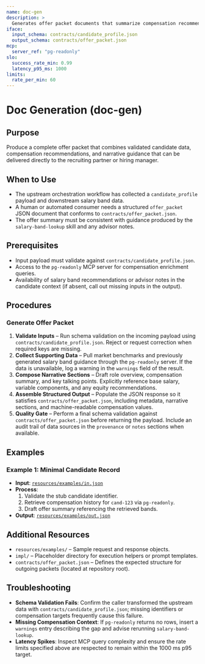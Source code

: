 ```yaml
---
name: doc-gen
description: >
  Generates offer packet documents that summarize compensation recommendations and candidate-specific details.
iface:
  input_schema: contracts/candidate_profile.json
  output_schema: contracts/offer_packet.json
mcp:
  server_ref: "pg-readonly"
slo:
  success_rate_min: 0.99
  latency_p95_ms: 1000
limits:
  rate_per_min: 60
---
```


# Doc Generation (doc-gen)

## Purpose
Produce a complete offer packet that combines validated candidate data, compensation recommendations, and narrative guidance that can be delivered directly to the recruiting partner or hiring manager.

## When to Use
- The upstream orchestration workflow has collected a `candidate_profile` payload and downstream salary band data.
- A human or automated consumer needs a structured `offer_packet` JSON document that conforms to `contracts/offer_packet.json`.
- The offer summary must be consistent with guidance produced by the `salary-band-lookup` skill and any advisor notes.

## Prerequisites
- Input payload must validate against `contracts/candidate_profile.json`.
- Access to the `pg-readonly` MCP server for compensation enrichment queries.
- Availability of salary band recommendations or advisor notes in the candidate context (if absent, call out missing inputs in the output).

## Procedures

### Generate Offer Packet
1. **Validate Inputs** – Run schema validation on the incoming payload using `contracts/candidate_profile.json`. Reject or request correction when required keys are missing.
2. **Collect Supporting Data** – Pull market benchmarks and previously generated salary band guidance through the `pg-readonly` server. If the data is unavailable, log a warning in the `warnings` field of the result.
3. **Compose Narrative Sections** – Draft role overview, compensation summary, and key talking points. Explicitly reference base salary, variable components, and any equity recommendations.
4. **Assemble Structured Output** – Populate the JSON response so it satisfies `contracts/offer_packet.json`, including metadata, narrative sections, and machine-readable compensation values.
5. **Quality Gate** – Perform a final schema validation against `contracts/offer_packet.json` before returning the payload. Include an audit trail of data sources in the `provenance` or `notes` sections when available.

## Examples

### Example 1: Minimal Candidate Record
- **Input**: [`resources/examples/in.json`](resources/examples/in.json)
- **Process**:
  1. Validate the stub candidate identifier.
  2. Retrieve compensation history for `cand-123` via `pg-readonly`.
  3. Draft offer summary referencing the retrieved bands.
- **Output**: [`resources/examples/out.json`](resources/examples/out.json)

## Additional Resources
- `resources/examples/` – Sample request and response objects.
- `impl/` – Placeholder directory for execution helpers or prompt templates.
- `contracts/offer_packet.json` – Defines the expected structure for outgoing packets (located at repository root).

## Troubleshooting
- **Schema Validation Fails**: Confirm the caller transformed the upstream data with `contracts/candidate_profile.json`; missing identifiers or compensation targets frequently cause this failure.
- **Missing Compensation Context**: If `pg-readonly` returns no rows, insert a `warnings` entry describing the gap and advise rerunning `salary-band-lookup`.
- **Latency Spikes**: Inspect MCP query complexity and ensure the rate limits specified above are respected to remain within the 1000 ms p95 target.
